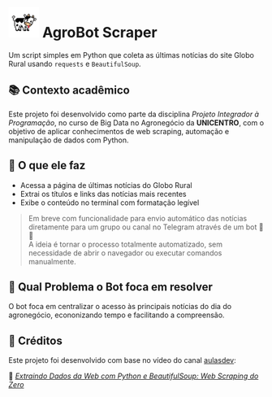 # <img src="imagens/vaquinha.png" alt="Vaca" width="60" /> AgroBot Scraper

Um script simples em Python que coleta as últimas notícias do site Globo Rural usando `requests` e `BeautifulSoup`.

## 📚 Contexto acadêmico

Este projeto foi desenvolvido como parte da disciplina *Projeto Integrador à Programação*, no curso de Big Data no Agronegócio da **UNICENTRO**, com o objetivo de aplicar conhecimentos de web scraping, automação e manipulação de dados com Python.


## 📌 O que ele faz

- Acessa a página de últimas notícias do Globo Rural
- Extrai os títulos e links das notícias mais recentes
- Exibe o conteúdo no terminal com formatação legível


> Em breve com funcionalidade para envio automático das notícias diretamente para um grupo ou canal no Telegram através de um bot 🤖📲  
> A ideia é tornar o processo totalmente automatizado, sem necessidade de abrir o navegador ou executar comandos manualmente.

## 🤔 Qual Problema o Bot foca em resolver
O bot foca em centralizar o acesso às principais notícias do dia do agronegócio, econonizando tempo e facilitando a compreensão.

## 🙏 Créditos

Este projeto foi desenvolvido com base no vídeo do canal [aulasdev](https://www.youtube.com/@aulasdev):

🎥 *[Extraindo Dados da Web com Python e BeautifulSoup: Web Scraping do Zero](https://www.youtube.com/watch?v=nvpNj5kqTn0&ab_channel=aulasdev)*